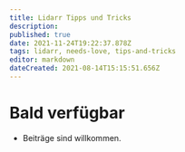 ```yaml
---
title: Lidarr Tipps und Tricks
description: 
published: true
date: 2021-11-24T19:22:37.878Z
tags: lidarr, needs-love, tips-and-tricks
editor: markdown
dateCreated: 2021-08-14T15:15:51.656Z
---
```


# Bald verfügbar

- Beiträge sind willkommen.